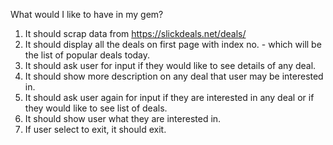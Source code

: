What would I like to have in my gem?

1. It should scrap data from https://slickdeals.net/deals/
2. It should display all the deals on first page with index no. - which will be the list of popular deals today.
3. It should ask user for input if they would like to see details of any deal.
4. It should show more description on any deal that user may be interested in.
5. It should ask user again for input if they are interested in any deal or if they would like to see list of deals.
6. It should show user what they are interested in.
7. If user select to exit, it should exit.
